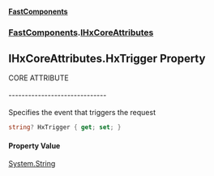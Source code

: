 #### [FastComponents](FastComponents.md 'FastComponents')
### [FastComponents](FastComponents.md 'FastComponents').[IHxCoreAttributes](FastComponents.IHxCoreAttributes.md 'FastComponents.IHxCoreAttributes')

## IHxCoreAttributes.HxTrigger Property

CORE ATTRIBUTE<br/>  
------------------------------<br/>  
Specifies the event that triggers the request

```csharp
string? HxTrigger { get; set; }
```

#### Property Value
[System.String](https://docs.microsoft.com/en-us/dotnet/api/System.String 'System.String')